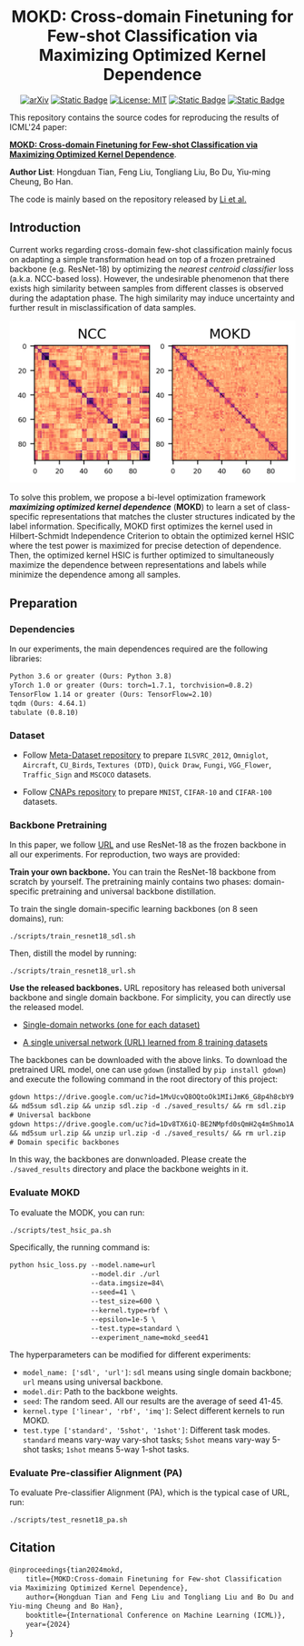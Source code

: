 <center> 

# MOKD: Cross-domain Finetuning for Few-shot Classification via Maximizing Optimized Kernel Dependence 

</center>

<center>

[![arXiv](https://img.shields.io/badge/arXiv-1234.56789-b31b1b.svg)](https://arxiv.org/pdf/2405.18786) [![Static Badge](https://img.shields.io/badge/Pub-ICML'24-blue)]() [![License: MIT](https://img.shields.io/badge/License-MIT-yellow.svg)](https://opensource.org/licenses/MIT) [![Static Badge](https://img.shields.io/badge/Video%20-54b345)]() [![Static Badge](https://img.shields.io/badge/Slides%20-D76364)](https://drive.google.com/file/d/1lpvWvgjqy3uKBOISMHX8eBWyOWprLzz9/view?usp=sharing)

</center>

This repository contains the source codes for reproducing the results of ICML'24 paper:

 [**MOKD: Cross-domain Finetuning for Few-shot Classification via Maximizing Optimized Kernel Dependence**](https://arxiv.org/pdf/2405.18786). 

**Author List**: Hongduan Tian, Feng Liu, Tongliang Liu, Bo Du, Yiu-ming Cheung, Bo Han.
 
 The code is mainly based on the repository released by [Li et al.](https://github.com/VICO-UoE/URL)


## Introduction

Current works regarding cross-domain few-shot classification mainly focus on adapting a simple transformation head on top of a frozen pretrained backbone (e.g. ResNet-18) by optimizing the _nearest centroid classifier_ loss (a.k.a. NCC-based loss). However, the undesirable phenomenon that there exists high similarity between samples from different classes is observed during the adaptation phase. The high similarity may induce uncertainty and further result in misclassification of data samples. 

<center>

![Heat map of similarity of support data representations on Omniglot](./img/omniglot_21_heatmap.png)

</center>

To solve this problem, we propose a bi-level optimization framework *__maximizing optimized kernel dependence__* (__MOKD__) to learn a set of class-specific representations that matches the cluster structures indicated by the label information. Specifically, MOKD first optimizes the kernel used in Hilbert-Schmidt Independence Criterion to obtain the optimized kernel HSIC where the test power is maximized for precise detection of dependence. Then, the optimized kernel HSIC is further optimized to simultaneously maximize the dependence between representations and labels while minimize the dependence among all samples.

## Preparation
### Dependencies
In our experiments, the main dependences required are the following libraries:
```
Python 3.6 or greater (Ours: Python 3.8)
yTorch 1.0 or greater (Ours: torch=1.7.1, torchvision=0.8.2)
TensorFlow 1.14 or greater (Ours: TensorFlow=2.10)
tqdm (Ours: 4.64.1)
tabulate (0.8.10)
```

### Dataset
- Follow [Meta-Dataset repository](https://github.com/google-research/meta-dataset) to prepare `ILSVRC_2012`, `Omniglot`, `Aircraft`, `CU_Birds`, `Textures (DTD)`, `Quick Draw`, `Fungi`, `VGG_Flower`, `Traffic_Sign` and `MSCOCO` datasets.

- Follow [CNAPs repository](https://github.com/cambridge-mlg/cnaps) to prepare `MNIST`, `CIFAR-10` and `CIFAR-100` datasets.



### Backbone Pretraining
In this paper, we follow [URL](https://arxiv.org/pdf/2103.13841.pdf) and use ResNet-18 as the frozen backbone in all our experiments. For reproduction, two ways are provided:

__Train your own backbone.__ You can train the ResNet-18 backbone from scratch by yourself. The pretraining mainly contains two phases: domain-specific pretraining and universal backbone distillation.

To train the single domain-specific learning backbones (on 8 seen domains), run:
```
./scripts/train_resnet18_sdl.sh
```

Then, distill the model by running:
```
./scripts/train_resnet18_url.sh
```

__Use the released backbones.__ URL repository has released both universal backbone and single domain backbone. For simplicity, you can directly use the released model.
- [Single-domain networks (one for each dataset)](https://drive.google.com/file/d/1MvUcvQ8OQtoOk1MIiJmK6_G8p4h8cbY9/view?usp=sharing)

- [A single universal network (URL) learned from 8 training datasets](https://drive.google.com/file/d/1Dv8TX6iQ-BE2NMpfd0sQmH2q4mShmo1A/view?usp=sharing)

The backbones can be downloaded with the above links. To download the pretrained URL model, one can use `gdown` (installed by ```pip install gdown```) and execute the following command in the root directory of this project:
```
gdown https://drive.google.com/uc?id=1MvUcvQ8OQtoOk1MIiJmK6_G8p4h8cbY9 && md5sum sdl.zip && unzip sdl.zip -d ./saved_results/ && rm sdl.zip  # Universal backbone
gdown https://drive.google.com/uc?id=1Dv8TX6iQ-BE2NMpfd0sQmH2q4mShmo1A && md5sum url.zip && unzip url.zip -d ./saved_results/ && rm url.zip  # Domain specific backbones
```
In this way, the backbones are donwnloaded. Please create the ```./saved_results``` directory and place the backbone weights in it. 


### Evaluate MOKD
To evaluate the MODK, you can run:
```
./scripts/test_hsic_pa.sh
```
Specifically, the running command is:
```
python hsic_loss.py --model.name=url 
                    --model.dir ./url 
                    --data.imgsize=84\
                    --seed=41 \
                    --test_size=600 \
                    --kernel.type=rbf \
                    --epsilon=1e-5 \
                    --test.type=standard \
                    --experiment_name=mokd_seed41
```
The hyperparameters can be modified for different experiments:
- `model_name: ['sdl', 'url']`: `sdl` means using single domain backbone; `url` means using universal backbone.
- `model.dir`: Path to the backbone weights.
- `seed`: The random seed. All our results are the average of seed 41-45.
- `kernel.type ['linear', 'rbf', 'imq']`: Select different kernels to run MOKD.
- `test.type ['standard', '5shot', '1shot']`: Different task modes. `standard` means vary-way vary-shot tasks; `5shot` means vary-way 5-shot tasks; `1shot` means 5-way 1-shot tasks.

### Evaluate Pre-classifier Alignment (PA)
To evaluate Pre-classifier Alignment (PA), which is the typical case of URL, run:

```
./scripts/test_resnet18_pa.sh
```

## Citation
```
@inproceedings{tian2024mokd,
    title={MOKD:Cross-domain Finetuning for Few-shot Classification via Maximizing Optimized Kernel Dependence},
    author={Hongduan Tian and Feng Liu and Tongliang Liu and Bo Du and Yiu-ming Cheung and Bo Han},
    booktitle={International Conference on Machine Learning (ICML)},
    year={2024}
}
```

